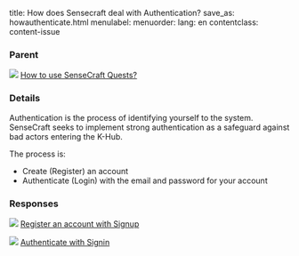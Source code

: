 title: How does Sensecraft deal with Authentication?
save_as: howauthenticate.html
menulabel:
menuorder:
lang: en
contentclass: content-issue

### Parent
![]({static}/images/ibis/issue_sm.png) [How to use SenseCraft Quests?](howsensecraft.html)

### Details
Authentication is the process of identifying yourself to the system. SenseCraft seeks to implement strong authentication as a safeguard against bad actors entering the K-Hub. 

The process is:

* Create (Register) an account
* Authenticate (Login) with the email and password for your account

### Responses
![]({static}/images/ibis/position_sm.png) [Register an account with Signup](signup.html)

![]({static}/images/ibis/position_sm.png) [Authenticate with Signin](signin.html)